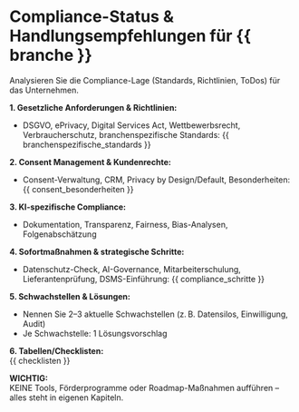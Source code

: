 # Compliance-Status & Handlungsempfehlungen für {{ branche }}

Analysieren Sie die Compliance-Lage (Standards, Richtlinien, ToDos) für das Unternehmen.

**1. Gesetzliche Anforderungen & Richtlinien:**  
- DSGVO, ePrivacy, Digital Services Act, Wettbewerbsrecht, Verbraucherschutz, branchenspezifische Standards: {{ branchenspezifische_standards }}

**2. Consent Management & Kundenrechte:**  
- Consent-Verwaltung, CRM, Privacy by Design/Default, Besonderheiten: {{ consent_besonderheiten }}

**3. KI-spezifische Compliance:**  
- Dokumentation, Transparenz, Fairness, Bias-Analysen, Folgenabschätzung

**4. Sofortmaßnahmen & strategische Schritte:**  
- Datenschutz-Check, AI-Governance, Mitarbeiterschulung, Lieferantenprüfung, DSMS-Einführung: {{ compliance_schritte }}

**5. Schwachstellen & Lösungen:**  
- Nennen Sie 2–3 aktuelle Schwachstellen (z. B. Datensilos, Einwilligung, Audit)
- Je Schwachstelle: 1 Lösungsvorschlag

**6. Tabellen/Checklisten:**  
{{ checklisten }}

**WICHTIG:**  
KEINE Tools, Förderprogramme oder Roadmap-Maßnahmen aufführen – alles steht in eigenen Kapiteln.
